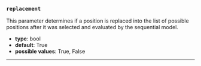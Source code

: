 ### `replacement`

This parameter determines if a position is replaced into the list of possible positions after it was selected and evaluated by the sequential model.

  - **type**: bool
  - **default**: True
  - **possible values**: True, False

---